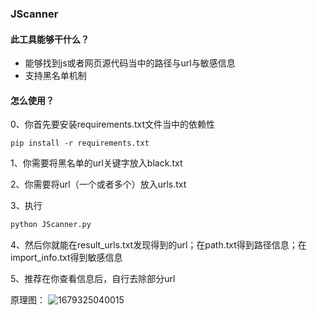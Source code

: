 ### JScanner

#### 此工具能够干什么？

- 能够找到js或者网页源代码当中的路径与url与敏感信息
- 支持黑名单机制

#### 怎么使用？

0、你首先要安装requirements.txt文件当中的依赖性
```shell
pip install -r requirements.txt
```

1、你需要将黑名单的url关键字放入black.txt

2、你需要将url（一个或者多个）放入urls.txt

3、执行

```python
python JScanner.py
```

4、然后你就能在result_urls.txt发现得到的url；在path.txt得到路径信息；在import_info.txt得到敏感信息

5、推荐在你查看信息后，自行去除部分url



原理图：
![1679325040015](https://user-images.githubusercontent.com/60973265/226383307-cc5c8d00-c077-4fd6-ad08-adef1dcc65d1.jpg)

